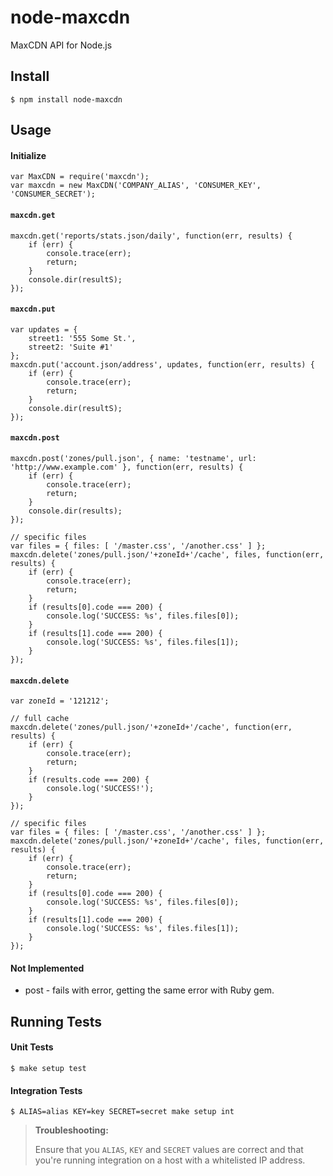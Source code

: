 # node-maxcdn

MaxCDN API for Node.js

## Install

```
$ npm install node-maxcdn
```

## Usage

#### Initialize

```
var MaxCDN = require('maxcdn');
var maxcdn = new MaxCDN('COMPANY_ALIAS', 'CONSUMER_KEY', 'CONSUMER_SECRET');
```

#### `maxcdn.get`

```
maxcdn.get('reports/stats.json/daily', function(err, results) {
    if (err) {
        console.trace(err);
        return;
    }
    console.dir(resultS);
});
```

#### `maxcdn.put`

```
var updates = {
    street1: '555 Some St.',
    street2: 'Suite #1'
};
maxcdn.put('account.json/address', updates, function(err, results) {
    if (err) {
        console.trace(err);
        return;
    }
    console.dir(resultS);
});
```

#### `maxcdn.post`

```
maxcdn.post('zones/pull.json', { name: 'testname', url: 'http://www.example.com' }, function(err, results) {
    if (err) {
        console.trace(err);
        return;
    }
    console.dir(results);
});

// specific files
var files = { files: [ '/master.css', '/another.css' ] };
maxcdn.delete('zones/pull.json/'+zoneId+'/cache', files, function(err, results) {
    if (err) {
        console.trace(err);
        return;
    }
    if (results[0].code === 200) {
        console.log('SUCCESS: %s', files.files[0]);
    }
    if (results[1].code === 200) {
        console.log('SUCCESS: %s', files.files[1]);
    }
});
```

#### `maxcdn.delete`

```
var zoneId = '121212';

// full cache
maxcdn.delete('zones/pull.json/'+zoneId+'/cache', function(err, results) {
    if (err) {
        console.trace(err);
        return;
    }
    if (results.code === 200) {
        console.log('SUCCESS!');
    }
});

// specific files
var files = { files: [ '/master.css', '/another.css' ] };
maxcdn.delete('zones/pull.json/'+zoneId+'/cache', files, function(err, results) {
    if (err) {
        console.trace(err);
        return;
    }
    if (results[0].code === 200) {
        console.log('SUCCESS: %s', files.files[0]);
    }
    if (results[1].code === 200) {
        console.log('SUCCESS: %s', files.files[1]);
    }
});
```

#### Not Implemented

* post - fails with error, getting the same error with Ruby gem.


## Running Tests

#### Unit Tests

```
$ make setup test
```

#### Integration Tests

```
$ ALIAS=alias KEY=key SECRET=secret make setup int
```

> **Troubleshooting:**
>
> Ensure that you `ALIAS`, `KEY` and `SECRET` values are correct and that you're running integration on a host with a whitelisted IP address.

